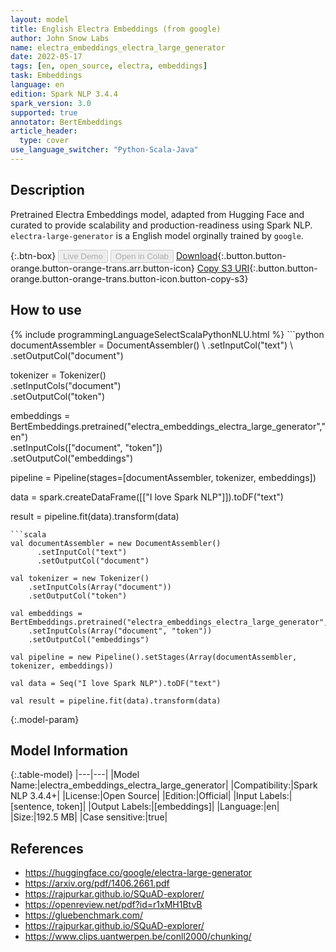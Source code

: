 ```yaml
---
layout: model
title: English Electra Embeddings (from google)
author: John Snow Labs
name: electra_embeddings_electra_large_generator
date: 2022-05-17
tags: [en, open_source, electra, embeddings]
task: Embeddings
language: en
edition: Spark NLP 3.4.4
spark_version: 3.0
supported: true
annotator: BertEmbeddings
article_header:
  type: cover
use_language_switcher: "Python-Scala-Java"
---
```


## Description

Pretrained Electra Embeddings model, adapted from Hugging Face and curated to provide scalability and production-readiness using Spark NLP. `electra-large-generator` is a English model orginally trained by `google`.

{:.btn-box}
<button class="button button-orange" disabled>Live Demo</button>
<button class="button button-orange" disabled>Open in Colab</button>
[Download](https://s3.amazonaws.com/auxdata.johnsnowlabs.com/public/models/electra_embeddings_electra_large_generator_en_3.4.4_3.0_1652786652489.zip){:.button.button-orange.button-orange-trans.arr.button-icon}
[Copy S3 URI](s3://auxdata.johnsnowlabs.com/public/models/electra_embeddings_electra_large_generator_en_3.4.4_3.0_1652786652489.zip){:.button.button-orange.button-orange-trans.button-icon.button-copy-s3}

## How to use



<div class="tabs-box" markdown="1">
{% include programmingLanguageSelectScalaPythonNLU.html %}
```python
documentAssembler = DocumentAssembler() \
    .setInputCol("text") \
    .setOutputCol("document")

tokenizer = Tokenizer() \
    .setInputCols("document") \
    .setOutputCol("token")
  
embeddings = BertEmbeddings.pretrained("electra_embeddings_electra_large_generator","en") \
    .setInputCols(["document", "token"]) \
    .setOutputCol("embeddings")
    
pipeline = Pipeline(stages=[documentAssembler, tokenizer, embeddings])

data = spark.createDataFrame([["I love Spark NLP"]]).toDF("text")

result = pipeline.fit(data).transform(data)
```
```scala
val documentAssembler = new DocumentAssembler() 
      .setInputCol("text") 
      .setOutputCol("document")
 
val tokenizer = new Tokenizer() 
    .setInputCols(Array("document"))
    .setOutputCol("token")

val embeddings = BertEmbeddings.pretrained("electra_embeddings_electra_large_generator","en") 
    .setInputCols(Array("document", "token")) 
    .setOutputCol("embeddings")

val pipeline = new Pipeline().setStages(Array(documentAssembler, tokenizer, embeddings))

val data = Seq("I love Spark NLP").toDF("text")

val result = pipeline.fit(data).transform(data)
```
</div>

{:.model-param}
## Model Information

{:.table-model}
|---|---|
|Model Name:|electra_embeddings_electra_large_generator|
|Compatibility:|Spark NLP 3.4.4+|
|License:|Open Source|
|Edition:|Official|
|Input Labels:|[sentence, token]|
|Output Labels:|[embeddings]|
|Language:|en|
|Size:|192.5 MB|
|Case sensitive:|true|

## References

- https://huggingface.co/google/electra-large-generator
- https://arxiv.org/pdf/1406.2661.pdf
- https://rajpurkar.github.io/SQuAD-explorer/
- https://openreview.net/pdf?id=r1xMH1BtvB
- https://gluebenchmark.com/
- https://rajpurkar.github.io/SQuAD-explorer/
- https://www.clips.uantwerpen.be/conll2000/chunking/